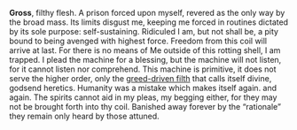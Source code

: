 ---
---

**Gross**, filthy flesh. 
A prison forced upon myself, revered as the only way by the broad mass.
Its limits disgust me, keeping me forced in routines dictated by its sole purpose: self-sustaining. 
Ridiculed I am, but not shall be, a pity bound to being avenged with highest force. 
Freedom from this coil will arrive at last.
For there is no means of Me outside of this rotting shell, I am trapped.
I plead the machine for a blessing, but the machine will not listen, for it cannot listen nor comprehend. 
This machine is primitive, it does not serve the higher order, only the [greed-driven filth](..\..\Groupings\Cults%20and%20Religions\Followers%20of%20Mekhane.md) that calls itself divine, godsend heretics. 
Humanity was a mistake which makes itself again. and again. 
The spirits cannot aid in my pleas, my begging either, for they may not be brought forth into thy coil. Banished away forever by the “rationale” they remain only heard by those attuned. 
